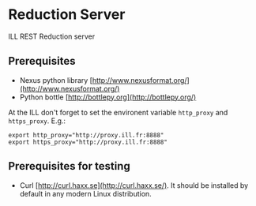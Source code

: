 Reduction Server
===============

ILL REST Reduction server

Prerequisites
-------------
  - Nexus python library [http://www.nexusformat.org/](http://www.nexusformat.org/)
  - Python bottle [http://bottlepy.org](http://bottlepy.org/)

At the ILL don't forget to set the environent variable `http_proxy` and `https_proxy`. E.g.:

```
export http_proxy="http://proxy.ill.fr:8888"
export https_proxy="http://proxy.ill.fr:8888"
```

Prerequisites for testing
-------------------------

  - Curl [http://curl.haxx.se](http://curl.haxx.se/). It should be installed by default in any modern Linux distribution.

